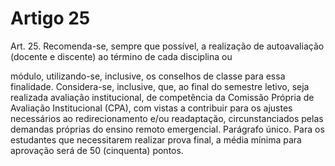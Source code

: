 # Artigo 25

Art. 25. Recomenda-se, sempre que possível, a realização de autoavaliação (docente e discente) ao término de cada disciplina ou

módulo, utilizando-se, inclusive, os conselhos de classe para essa finalidade. Considera-se, inclusive, que, ao final do semestre
letivo, seja realizada avaliação institucional, de competência da Comissão Própria de Avaliação Institucional (CPA), com vistas a
contribuir para os ajustes necessários ao redirecionamento e/ou readaptação, circunstanciados pelas demandas próprias do ensino
remoto emergencial.
Parágrafo único. Para os estudantes que necessitarem realizar prova final, a média mínima para aprovação será de 50 (cinquenta)
pontos.
